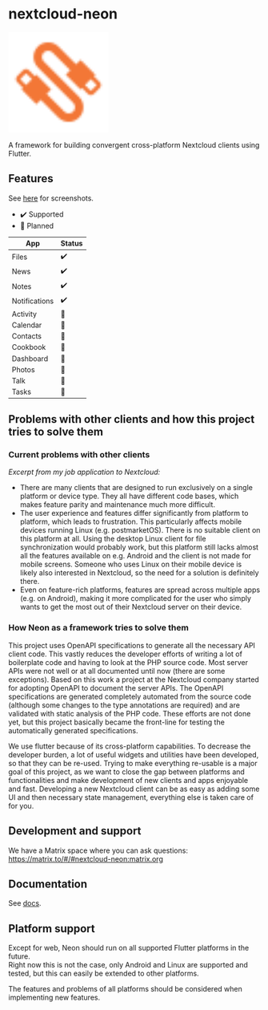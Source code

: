 # nextcloud-neon

<img src="assets/logo.svg" alt="Neon logo" width="200"/>

A framework for building convergent cross-platform Nextcloud clients using Flutter.

## Features

See [here](packages/app/README.md) for screenshots.

- :heavy_check_mark: Supported
- :rocket: Planned

| App           | Status             |
|---------------|--------------------|
| Files         | :heavy_check_mark: |
| News          | :heavy_check_mark: |
| Notes         | :heavy_check_mark: |
| Notifications | :heavy_check_mark: |
| Activity      | :rocket:           |
| Calendar      | :rocket:           |
| Contacts      | :rocket:           |
| Cookbook      | :rocket:           |
| Dashboard     | :rocket:           |
| Photos        | :rocket:           |
| Talk          | :rocket:           |
| Tasks         | :rocket:           |

## Problems with other clients and how this project tries to solve them

### Current problems with other clients

_Excerpt from my job application to Nextcloud:_

- There are many clients that are designed to run exclusively on a single platform or device type. They all have different code bases, which makes feature parity and maintenance much more difficult.
- The user experience and features differ significantly from platform to platform, which leads to frustration. This particularly affects mobile devices running Linux (e.g. postmarketOS). There is no suitable client on this platform at all. Using the desktop Linux client for file synchronization would probably work, but this platform still lacks almost all the features available on e.g. Android and the client is not made for mobile screens. Someone who uses Linux on their mobile device is likely also interested in Nextcloud, so the need for a solution is definitely there.
- Even on feature-rich platforms, features are spread across multiple apps (e.g. on Android), making it more complicated for the user who simply wants to get the most out of their Nextcloud server on their device.

### How Neon as a framework tries to solve them

This project uses OpenAPI specifications to generate all the necessary API client code.
This vastly reduces the developer efforts of writing a lot of boilerplate code and having to look at the PHP source code.
Most server APIs were not well or at all documented until now (there are some exceptions).
Based on this work a project at the Nextcloud company started for adopting OpenAPI to document the server APIs.
The OpenAPI specifications are generated completely automated from the source code (although some changes to the type annotations are required) and are validated with static analysis of the PHP code.
These efforts are not done yet, but this project basically became the front-line for testing the automatically generated specifications.

We use flutter because of its cross-platform capabilities.
To decrease the developer burden, a lot of useful widgets and utilities have been developed, so that they can be re-used.
Trying to make everything re-usable is a major goal of this project, as we want to close the gap between platforms and functionalities and make development of new clients and apps enjoyable and fast.
Developing a new Nextcloud client can be as easy as adding some UI and then necessary state management, everything else is taken care of for you.

## Development and support

We have a Matrix space where you can ask questions: https://matrix.to/#/#nextcloud-neon:matrix.org

## Documentation

See [docs](./docs).

## Platform support

Except for web, Neon should run on all supported Flutter platforms in the future.  
Right now this is not the case, only Android and Linux are supported and tested, but this can easily be extended to other platforms.  

The features and problems of all platforms should be considered when implementing new features.
